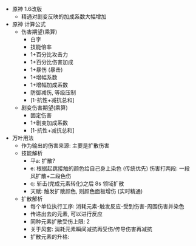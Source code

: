 - 原神 1.6改版
	- 精通对剧变反映的加成系数大幅增加
- 原神 计算公式
	- 伤害期望(乘算)
		- 白字
		- 技能倍率
		- 1+百分比攻击力
		- 1+百分比伤害加成
		- 1+暴伤 (暴击)
		- 1+增幅系数
		- 1+增幅加成系数
		- 防御减伤, 等级压制
		- [1-抗性+减抗总和]
	- 剧变伤害期望(乘算)
		- 固定伤害
		- 1+剧变加成系数
		- [1-抗性+减抗总和]
- 万叶用法
	- 作为输出的伤害来源: 主要是扩散伤害
	- 技能解析
		- 平a: 扩散?
		- e: 根据起跳接触的颜色给自己身上染色 (传统优先)
		  伤害打两段: 一段风扩散+二段色伤
		- q: 斩击(完成元素转化)之后 8s 领域扩散
		- 天赋: 触发扩散颜色, 则颜色面板增伤 (实时精通)
	- 扩散解析
		- 每个单位执行工序: 消耗元素-触发反应-受到伤害-周围伤害并染色
		- 传递出去的元素, 可以进行反应
		- 同种元素扩散受伤上限: 2
		- 关于风套: 消耗元素瞬间减抗再受伤/传导伤害再减抗
		- 扩散元素的升格: